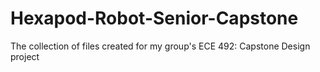 # Hexapod-Robot-Senior-Capstone
The collection of files created for my group's ECE 492: Capstone Design project
